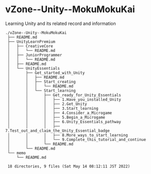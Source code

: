 # vZone--Unity--MokuMokuKai

Learning Unity and its related record and information

    ./vZone--Unity--MokuMokuKai
     ├── README.md
     ├── UnityLearnPremium
     │   ├── CreativeCore
     │   │   └── README.md
     │   ├── JuniorProgrammer
     │   │   └── README.md
     │   ├── README.md
     │   └── UnityEssentials
     │       ├── Get_started_with_Unity
     │       │   ├── README.md
     │       │   ├── Start_creating
     │       │   │   └── README.md
     │       │   └── Start_learning
     │       │       ├── Get_ready_for_Unity_Essentials
     │       │       │   ├── 1.Have_you_installed_Unity
     │       │       │   ├── 2.Get_Unity
     │       │       │   ├── 3.Start_learning
     │       │       │   ├── 4.Consider_a_Microgame
     │       │       │   ├── 5.Begin_a_Microgame
     │       │       │   ├── 6.Unity_Essentials_pathway
     │       │       │   ├── 7.Test_out_and_claim_the_Unity_Essential_badge
     │       │       │   ├── 8.More_ways_to_start_learning
     │       │       │   └── 9.Complete_this_tutorial_and_continue
     │       │       └── README.md
     │       └── README.md
     └── memo
         └── README.md
     
     18 directories, 9 files (Sat May 14 08:12:11 JST 2022)

